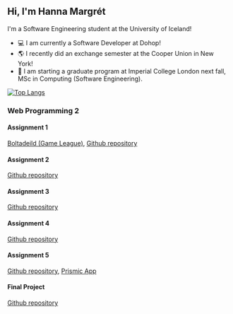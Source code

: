 ## Hi, I'm Hanna Margrét

I'm a Software Engineering student at the University of Iceland!

- 💻 I am currently a Software Developer at Dohop!
- 🌎 I recently did an exchange semester at the Cooper Union in New York!
- 🔭 I am starting a graduate program at Imperial College London next fall, MSc in Computing (Software Engineering).
  
[![Top Langs](https://github-readme-stats.vercel.app/api/top-langs/?username=hannajonsd&theme=github_dark&layout=compact)](https://github.com/anuraghazra/github-readme-stats)

<!--
### Senior Project 1
Web applicaton for finding drink prices at various establishments in Iceland.

[Wine Not?](https://winenot-mday.onrender.com/)



-->

### Web Programming 2
#### Assignment 1
[Boltadeild (Game League)](https://hannajonsd.github.io/WebProgramming2-V1/),
[Github repository](https://github.com/hannajonsd/webProgramming2-V1)

#### Assignment 2 
[Github repository](https://github.com/hannajonsd/webProgramming2-V2)

#### Assignment 3
[Github repository](https://github.com/hannajonsd/WebProgramming2-V3)

#### Assignment 4 
[Github repository](https://github.com/hannajonsd/Vef2-v4)

#### Assignment 5
[Github repository](https://github.com/hannajonsd/my-prismic-app),
[Prismic App](https://my-prismic-app.vercel.app/)

#### Final Project
[Github repository](https://github.com/bjoggi5/Vef2-Hopur-5-Plotukerfi)

<!--
**hannajonsd/hannajonsd** is a ✨ _special_ ✨ repository because its `README.md` (this file) appears on your GitHub profile.

Here are some ideas to get you started:

- 🔭 I’m currently working at Origo Iceland as a Software Solutions Specialist.
- 👯 I’m looking to collaborate on ...
- 🤔 I’m looking for help with ...
- 💬 Ask me about ...
- 😄 Pronouns: she/her
- ⚡ Fun fact: ...
-->

